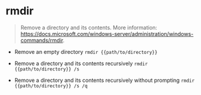 # rmdir
> Remove a directory and its contents.
> More information: <https://docs.microsoft.com/windows-server/administration/windows-commands/rmdir>.

- Remove an empty directory
`rmdir {{path/to/directory}}`

- Remove a directory and its contents recursively
`rmdir {{path/to/directory}} /s`

- Remove a directory and its contents recursively without prompting
`rmdir {{path/to/directory}} /s /q`
